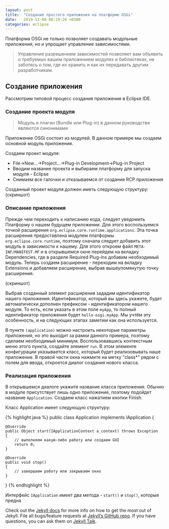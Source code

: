 ```yaml
---
layout: post
title:  "Создание простого приложения на платформе OSGi"
date:   2019-11-08 08:19:26 +0300
categories: eclipse
---
```

Платформа OSGi не только позволяет создавать модульные приложения, но и упрощает управление зависимостями.

> Управление разрешением зависимостей позволяет вам объявить о требуемых вашим приложением модулях и библиотеках, не заботясь о том, где их хранить и как их передавать другим разработчикам.

## Создание приложения

Рассмотрим типовой процесс создания приложения в Eclipse IDE.

### Создание проекта модуля

> Модуль и плагин (Bundle или Plug-in) в данном руководстве являются синонимами

Приложение OSGi состоит из модулей. В данном примере мы создаем основной модуль приложения.

Создаем проект модуля:
* File->New...->Project...->Plug-in Development->Plug-in Project
* Вводим название проекта и выбираем платформу для запуска модуля - Eclipse
* Снимаем все галочки и отказываемся от создания RCP приложения

Созданный проект модуля должен иметь следующую структуру:
(скриншот)

### Описание приложения

Прежде чем переходить к написанию кода, следует уведомить Платформу о нашем будущем приложении. Для этого воспользуемся точкой расширения `org.eclipse.core.runtime.applications`. Эта точка расширения предоставлена модулем платформы `org.eclipse.core.runtime`, поэтому сначала следует добавить этот модуль в зависимости к нашему. Для этого откроем файл `META-INF/MANIFEST.MF` и в открывшемся окне перейдем на вкладку Dependencies, где в разделе Required Plug-ins добавим необходимый модуль. Теперь создаем расширение - переходим на вкладку Extensions и добавляем расширение, выбрав вышеупомянутую точку расширения.

(скриншот)

Выбрав созданный элемент расширения зададим идентификатор нашего приложения. Идентификатор, который вы здесь укажете, будет автоматически дополнен префиксом - идентификатором нашего модуля. То есть, если указать в этом поле `myApp`, то полный идентификатор приложения будет `hello-osgi.myApp`. Мы учтём эту особенность, и на следующих этапах заметим как она используется.

В пункте `(application)` можно настроить некоторые параметры приложения, но это выходит за рамки данного примера, поэтому сделаем необходимый минимум. Воспользовавшись контекстным меню этого пункта, создайте элемент `run`. В этом элементе конфигурации указывается класс, который будет реализовывать наше приложение. В правой части окна нажмите на метку "class*" рядом с полем для ввода, откроется диалог создания нового класса.

### Реализация приложения

В открывшемся диалоге укажите название класса приложения. Обычно в модуле присутствует лишь одно приложение, поэтому подойдет название `Application`. Создаем класс нажатием кнопки Finish.

Класс Application имеет следующую структуру:

{% highlight java %}
public class Application implements IApplication
{

	@Override
	public Object start(IApplicationContext a_context) throws Exception
	{
        // выполняем какую-либо работу или создаем GUI
		return 0;
	}

	@Override
	public void stop()
	{
        // завершаем работу или закрываем окно
	}

}
{% endhighlight %}

Интерфейс `IApplication` имеет два метода - `start()` и `stop()`, которые предна

Check out the [Jekyll docs][jekyll-docs] for more info on how to get the most out of Jekyll. File all bugs/feature requests at [Jekyll’s GitHub repo][jekyll-gh]. If you have questions, you can ask them on [Jekyll Talk][jekyll-talk].

[jekyll-docs]: https://jekyllrb.com/docs/home
[jekyll-gh]:   https://github.com/jekyll/jekyll
[jekyll-talk]: https://talk.jekyllrb.com/
